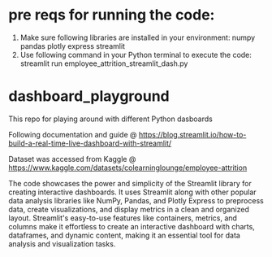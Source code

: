 # pre reqs for running the code:
1. Make sure following libraries are installed in your environment:
      numpy
      pandas
      plotly express
      streamlit
2. Use following command in your Python terminal to execute the code:
      streamlit run employee_attrition_streamlit_dash.py

# dashboard_playground
This repo for playing around with different Python dasboards

Following documentation and guide @ https://blog.streamlit.io/how-to-build-a-real-time-live-dashboard-with-streamlit/

Dataset was accessed from Kaggle @ https://www.kaggle.com/datasets/colearninglounge/employee-attrition

The code showcases the power and simplicity of the Streamlit library for creating interactive dashboards. It uses Streamlit along with other popular data analysis libraries like NumPy, Pandas, and Plotly Express to preprocess data, create visualizations, and display metrics in a clean and organized layout. Streamlit's easy-to-use features like containers, metrics, and columns make it effortless to create an interactive dashboard with charts, dataframes, and dynamic content, making it an essential tool for data analysis and visualization tasks.
